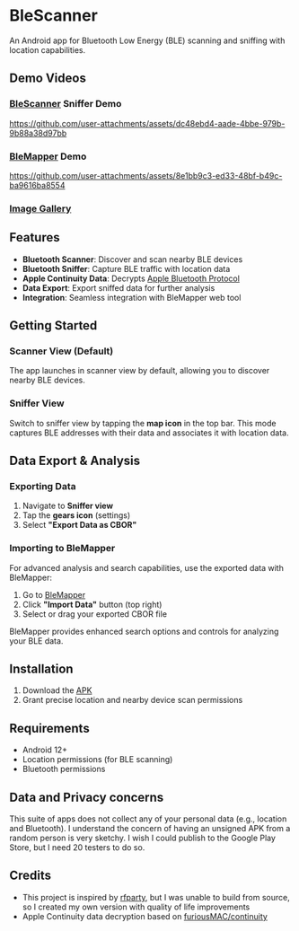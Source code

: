 # BleScanner
An Android app for Bluetooth Low Energy (BLE) scanning and sniffing with location capabilities.

## Demo Videos
### [BleScanner](https://github.com/Linterz/BleScanner/releases) Sniffer Demo
https://github.com/user-attachments/assets/dc48ebd4-aade-4bbe-979b-9b88a38d97bb

### [BleMapper](https://blemapper.pages.dev) Demo
https://github.com/user-attachments/assets/8e1bb9c3-ed33-48bf-b49c-ba9616ba8554

### [Image Gallery](https://imgur.com/a/GM5GVaD)

## Features
- **Bluetooth Scanner**: Discover and scan nearby BLE devices
- **Bluetooth Sniffer**: Capture BLE traffic with location data
- **Apple Continuity Data**: Decrypts [Apple Bluetooth Protocol](https://github.com/furiousMAC/continuity) 
- **Data Export**: Export sniffed data for further analysis
- **Integration**: Seamless integration with BleMapper web tool

## Getting Started
### Scanner View (Default)
The app launches in scanner view by default, allowing you to discover nearby BLE devices.

### Sniffer View
Switch to sniffer view by tapping the **map icon** in the top bar. This mode captures BLE addresses with their data and associates it with location data.

## Data Export & Analysis
### Exporting Data
1. Navigate to **Sniffer view**
2. Tap the **gears icon** (settings)
3. Select **"Export Data as CBOR"**

### Importing to BleMapper
For advanced analysis and search capabilities, use the exported data with BleMapper:
1. Go to [BleMapper](https://blemapper.pages.dev)
2. Click **"Import Data"** button (top right)
3. Select or drag your exported CBOR file

BleMapper provides enhanced search options and controls for analyzing your BLE data.

## Installation
1. Download the [APK](https://github.com/Linterz/BleScanner/releases)
2. Grant precise location and nearby device scan permissions

## Requirements
- Android 12+
- Location permissions (for BLE scanning)
- Bluetooth permissions

## Data and Privacy concerns
This suite of apps does not collect any of your personal data (e.g., location and Bluetooth). I understand the concern of having an unsigned APK from a random person is very sketchy. I wish I could publish to the Google Play Store, but I need 20 testers to do so.

## Credits
* This project is inspired by [rfparty](https://rfparty.xyz/), but I was unable to build from source, so I created my own version with quality of life improvements
* Apple Continuity data decryption based on [furiousMAC/continuity](https://github.com/furiousMAC/continuity)
